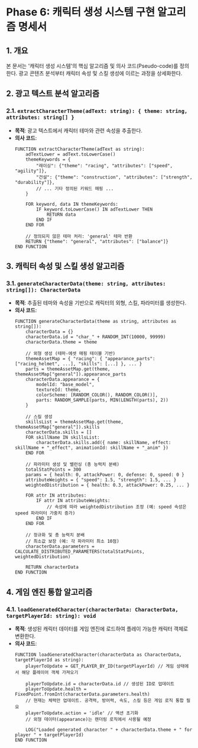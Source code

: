 # Phase 6: 캐릭터 생성 시스템 구현 알고리즘 명세서

## 1. 개요

본 문서는 '캐릭터 생성 시스템'의 핵심 알고리즘 및 의사 코드(Pseudo-code)를 정의한다. 광고 콘텐츠 분석부터 캐릭터 속성 및 스킬 생성에 이르는 과정을 상세화한다.

## 2. 광고 텍스트 분석 알고리즘

### 2.1. `extractCharacterTheme(adText: string): { theme: string, attributes: string[] }`
*   **목적**: 광고 텍스트에서 캐릭터 테마와 관련 속성을 추출한다.
*   **의사 코드**:
    ```
    FUNCTION extractCharacterTheme(adText as string):
        adTextLower = adText.toLowerCase()
        themeKeywords = {
            "레이싱": {"theme": "racing", "attributes": ["speed", "agility"]},
            "건설": {"theme": "construction", "attributes": ["strength", "durability"]},
            // ... 기타 정의된 키워드 매핑 ...
        }

        FOR keyword, data IN themeKeywords:
            IF keyword.toLowerCase() IN adTextLower THEN
                RETURN data
            END IF
        END FOR
        
        // 정의되지 않은 테마 처리: 'general' 테마 반환
        RETURN {"theme": "general", "attributes": ["balance"]}
    END FUNCTION
    ```

## 3. 캐릭터 속성 및 스킬 생성 알고리즘

### 3.1. `generateCharacterData(theme: string, attributes: string[]): CharacterData`
*   **목적**: 추출된 테마와 속성을 기반으로 캐릭터의 외형, 스킬, 파라미터를 생성한다.
*   **의사 코드**:
    ```
    FUNCTION generateCharacterData(theme as string, attributes as string[]):
        characterData = {}
        characterData.id = "char_" + RANDOM_INT(10000, 99999)
        characterData.theme = theme

        // 외형 생성 (테마-에셋 매핑 테이블 기반)
        themeAssetMap = { "racing": { "appearance_parts": ["racing_helmet", ...], "skills": [...] }, ... }
        parts = themeAssetMap.get(theme, themeAssetMap["general"]).appearance_parts
        characterData.appearance = {
            modelId: "base_model",
            textureId: theme,
            colorScheme: [RANDOM_COLOR(), RANDOM_COLOR()],
            parts: RANDOM_SAMPLE(parts, MIN(LENGTH(parts), 2))
        }

        // 스킬 생성
        skillsList = themeAssetMap.get(theme, themeAssetMap["general"]).skills
        characterData.skills = []
        FOR skillName IN skillsList:
            characterData.skills.add({ name: skillName, effect: skillName + "_effect", animationId: skillName + "_anim" })
        END FOR

        // 파라미터 생성 및 밸런싱 (총 능력치 분배)
        totalStatPoints = 300
        params = { health: 0, attackPower: 0, defense: 0, speed: 0 }
        attributeWeights = { "speed": 1.5, "strength": 1.5, ... }
        weightedDistribution = { health: 0.3, attackPower: 0.25, ... }

        FOR attr IN attributes:
            IF attr IN attributeWeights:
                // 속성에 따라 weightedDistribution 조정 (예: speed 속성은 speed 파라미터 가중치 증가)
            END IF
        END FOR
        
        // 정규화 및 총 능력치 분배
        // 최소값 보장 (예: 각 파라미터 최소 10점)
        characterData.parameters = CALCULATE_DISTRIBUTED_PARAMETERS(totalStatPoints, weightedDistribution)

        RETURN characterData
    END FUNCTION
    ```

## 4. 게임 엔진 통합 알고리즘

### 4.1. `loadGeneratedCharacter(characterData: CharacterData, targetPlayerId: string): void`
*   **목적**: 생성된 캐릭터 데이터를 게임 엔진에 로드하여 플레이 가능한 캐릭터 객체로 변환한다.
*   **의사 코드**:
    ```
    FUNCTION loadGeneratedCharacter(characterData as CharacterData, targetPlayerId as string):
        playerToUpdate = GET_PLAYER_BY_ID(targetPlayerId) // 게임 상태에서 해당 플레이어 객체 가져오기

        playerToUpdate.id = characterData.id // 생성된 ID로 업데이트
        playerToUpdate.health = FixedPoint.fromInt(characterData.parameters.health)
        // 현재는 체력만 업데이트. 공격력, 방어력, 속도, 스킬 등은 게임 로직 통합 필요
        playerToUpdate.action = 'idle' // 액션 초기화
        // 외형 데이터(appearance)는 렌더링 로직에서 사용될 예정

        LOG("Loaded generated character " + characterData.theme + " for player " + targetPlayerId)
    END FUNCTION
    ```
